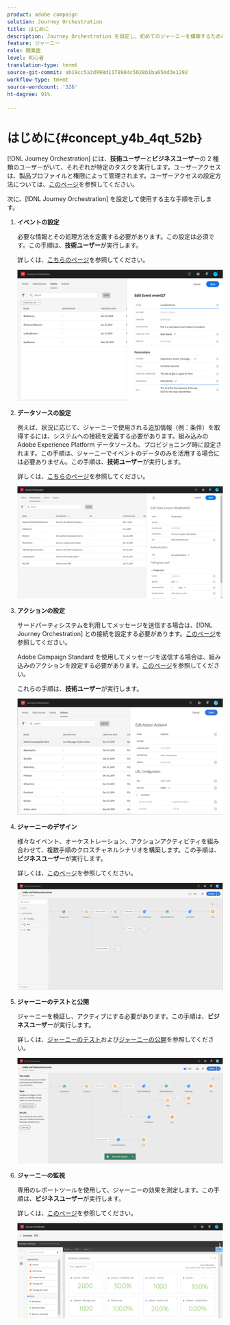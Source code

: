```yaml
---
product: adobe campaign
solution: Journey Orchestration
title: はじめに
description: Journey Orchestration を設定し、初めてのジャーニーを構築するための主な手順を確認します。
feature: ジャーニー
role: 開業医
level: 初心者
translation-type: tm+mt
source-git-commit: ab19cc5a3d998d1178984c5028b1ba650d3e1292
workflow-type: tm+mt
source-wordcount: '326'
ht-degree: 91%

---
```



# はじめに{#concept_y4b_4qt_52b}

[!DNL Journey Orchestration] には、**技術ユーザー**&#x200B;と&#x200B;**ビジネスユーザー**&#x200B;の 2 種類のユーザーがいて、それぞれが特定のタスクを実行します。ユーザーアクセスは、製品プロファイルと権限によって管理されます。ユーザーアクセスの設定方法については、[このページ](../about/access-management.md)を参照してください。

次に、[!DNL Journey Orchestration] を設定して使用する主な手順を示します。

1. **イベントの設定**

   必要な情報とその処理方法を定義する必要があります。この設定は必須です。この手順は、**技術ユーザー**&#x200B;が実行します。

   詳しくは、[こちらのページ](../event/about-events.md)を参照してください。

   ![](../assets/journey7.png)

1. **データソースの設定**

   例えば、状況に応じて、ジャーニーで使用される追加情報（例：条件）を取得するには、システムへの接続を定義する必要があります。組み込みの Adobe Experience Platform データソースも、プロビジョニング時に設定されます。この手順は、ジャーニーでイベントのデータのみを活用する場合には必要ありません。この手順は、**技術ユーザー**&#x200B;が実行します。

   詳しくは、[こちらのページ](../datasource/about-data-sources.md)を参照してください。

   ![](../assets/journey22.png)

1. **アクションの設定**

   サードパーティシステムを利用してメッセージを送信する場合は、[!DNL Journey Orchestration] との接続を設定する必要があります。[このページ](../action/about-custom-action-configuration.md)を参照してください。

   Adobe Campaign Standard を使用してメッセージを送信する場合は、組み込みのアクションを設定する必要があります。[このページ](../action/working-with-adobe-campaign.md)を参照してください。

   これらの手順は、**技術ユーザー**&#x200B;が実行します。

   ![](../assets/custom2.png)

1. **ジャーニーのデザイン**

   様々なイベント、オーケストレーション、アクションアクティビティを組み合わせて、複数手順のクロスチャネルシナリオを構築します。この手順は、**ビジネスユーザー**&#x200B;が実行します。

   詳しくは、[このページ](../building-journeys/journey.md)を参照してください。

   ![](../assets/journeyuc2_24.png)

1. **ジャーニーのテストと公開**

   ジャーニーを検証し、アクティブにする必要があります。この手順は、**ビジネスユーザー**&#x200B;が実行します。

   詳しくは、[ジャーニーのテスト](../building-journeys/testing-the-journey.md)および[ジャーニーの公開](../building-journeys/publishing-the-journey.md)を参照してください。

   ![](../assets/journeyuc2_32bis.png)

1. **ジャーニーの監視**

   専用のレポートツールを使用して、ジャーニーの効果を測定します。この手順は、**ビジネスユーザー**&#x200B;が実行します。

   詳しくは、[このページ](../reporting/about-journey-reports.md)を参照してください。

   ![](../assets/dynamic_report_journey_12.png)

